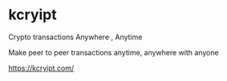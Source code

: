 # kcryipt

Crypto transactions
Anywhere , Anytime

Make peer to peer transactions anytime, anywhere with anyone



https://kcryipt.com/
